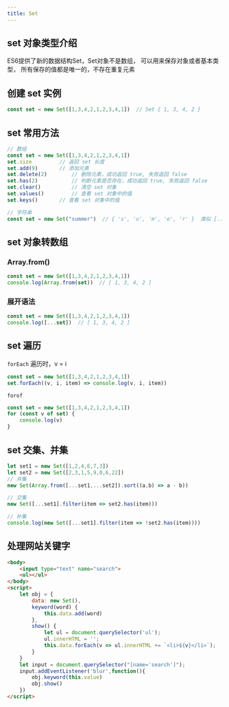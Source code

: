 ```yaml
---
title: Set
---
```


## set 对象类型介绍

ES6提供了新的数据结构Set，Set对象不是数组， 可以用来保存对象或者基本类型， 所有保存的值都是唯一的，不存在重复元素

## 创建 set 实例
~~~ js
const set = new Set([1,3,4,2,1,2,3,4,1])  // Set { 1, 3, 4, 2 }
~~~

## set 常用方法
~~~ js
// 数组
const set = new Set([1,3,4,2,1,2,3,4,1])
set.size         // 返回 set 长度
set.add(9)       // 添加元素
set.delete(2)		 // 删除元素，成功返回 true, 失败返回 false
set.has(2) 			 // 判断元素是否存在，成功返回 true, 失败返回 false
set.clear()			 // 清空 set 对象
set.values()		 // 查看 set 对象中的值
set.keys()		 // 查看 set 对象中的值

// 字符串 
const set = new Set("summer")  // { 's', 'u', 'm', 'e', 'r' }  类似 [...summer]
~~~

## set 对象转数组
### Array.from()
~~~ js 
const set = new Set([1,3,4,2,1,2,3,4,1])
console.log(Array.from(set))  // [ 1, 3, 4, 2 ]
~~~

### 展开语法
~~~ js 
const set = new Set([1,3,4,2,1,2,3,4,1])
console.log([...set])  // [ 1, 3, 4, 2 ]
~~~

## set 遍历
`forEach` 遍历时，v = i
~~~ js
const set = new Set([1,3,4,2,1,2,3,4,1])
set.forEach((v, i, item) => console.log(v, i, item))
~~~

`forof` 
~~~ js
const set = new Set([1,3,4,2,1,2,3,4,1])
for (const v of set) {
	console.log(v)
}
~~~
## set 交集、并集
~~~ js
let set1 = new Set([1,2,4,6,7,3])
let set2 = new Set([2,3,1,5,9,0,6,22])
// 并集
new Set(Array.from([...set1,...set2]).sort((a,b) => a - b))

// 交集
new Set([...set1].filter(item => set2.has(item)))

// 补集
console.log(new Set([...set1].filter(item => !set2.has(item))))
~~~

## 处理网站关键字
~~~ html
<body>
	<input type="text" name="search">
	<ul></ul>
</body>
<script>
	let obj = {
		data: new Set(),
		keyword(word) {
			this.data.add(word)
		},
		show() {
			let ul = document.querySelector('ul');
			ul.innerHTML = '';
			this.data.forEach(v => ul.innerHTML += `<li>${v}</li>`);
		}
	}
	let input = document.querySelector("[name='search']");
	input.addEventListener('blur',function(){
		obj.keyword(this.value)
		obj.show()
	})
</script>
~~~